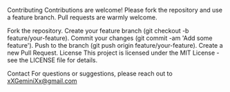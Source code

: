 Contributing
Contributions are welcome! Please fork the repository and use a feature branch. Pull requests are warmly welcome.

Fork the repository.
Create your feature branch (git checkout -b feature/your-feature).
Commit your changes (git commit -am 'Add some feature').
Push to the branch (git push origin feature/your-feature).
Create a new Pull Request.
License
This project is licensed under the MIT License - see the LICENSE file for details.

Contact
For questions or suggestions, please reach out to xXGeminiXx@gmail.com
